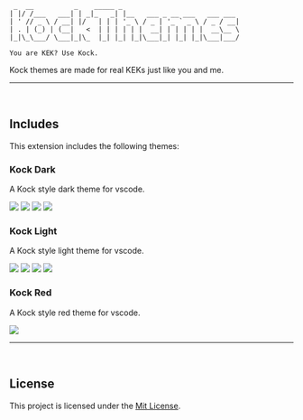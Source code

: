 ```
 _  __          _    _____ _
| |/ /___   ___| | _|_   _| |__   ___ _ __ ___   ___ ___
| ' // _ \ / __| |/   | | | '_ \ / _ | '_ ` _ \ / _ / __|
| . | (_) | (__|   <  | | | | | |  __| | | | | |  __\__ \
|_|\_\___/ \___|_|\_  |_| |_| |_|\___|_| |_| |_|\___|___/

You are KEK? Use Kock.
```

Kock themes are made for real KEKs just like you and me.

<hr>
<br>

## Includes
This extension includes the following themes:

### Kock Dark
A Kock style dark theme for vscode.

<img src="https://github.com/KotwOSS/kock-themes/raw/main/screenshots/kock_dark_0.png">
<img src="https://github.com/KotwOSS/kock-themes/raw/main/screenshots/kock_dark_1.png">
<img src="https://github.com/KotwOSS/kock-themes/raw/main/screenshots/kock_dark_2.png">
<img src="https://github.com/KotwOSS/kock-themes/raw/main/screenshots/kock_dark_3.png">

<br>

### Kock Light
A Kock style light theme for vscode.

<img src="https://github.com/KotwOSS/kock-themes/raw/main/screenshots/kock_light_0.png">
<img src="https://github.com/KotwOSS/kock-themes/raw/main/screenshots/kock_light_1.png">
<img src="https://github.com/KotwOSS/kock-themes/raw/main/screenshots/kock_light_2.png">
<img src="https://github.com/KotwOSS/kock-themes/raw/main/screenshots/kock_light_3.png">

<br>

### Kock Red
A Kock style red theme for vscode.

<img src="https://github.com/KotwOSS/kock-themes/raw/main/screenshots/kock_red_0.png">

<hr>
<br>

## License

This project is licensed under the [Mit License](https://oss.kotw.dev/licenses/?id=mit).